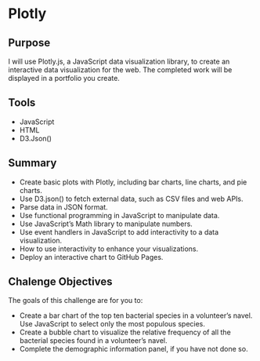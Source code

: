# Plotly

## Purpose
I will use Plotly.js, a JavaScript data visualization library, to create an interactive data visualization for the web. The completed work will be displayed in a portfolio you create.

## Tools
-  JavaScript
-  HTML
-  D3.Json()

## Summary
-  Create basic plots with Plotly, including bar charts, line charts, and pie charts.
-  Use D3.json() to fetch external data, such as CSV files and web APIs.
-  Parse data in JSON format.
-  Use functional programming in JavaScript to manipulate data.
-  Use JavaScript’s Math library to manipulate numbers.
-  Use event handlers in JavaScript to add interactivity to a data visualization.
-  How to use interactivity to enhance your visualizations.
-  Deploy an interactive chart to GitHub Pages.

## Chalenge Objectives
The goals of this challenge are for you to:
-  Create a bar chart of the top ten bacterial species in a volunteer’s navel. Use JavaScript to select only the most populous species.
-  Create a bubble chart to visualize the relative frequency of all the bacterial species found in a volunteer’s navel.
-  Complete the demographic information panel, if you have not done so.
